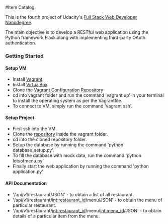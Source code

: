 #Item Catalog

This is the fourth project of Udacity's [Full Stack Web Developer Nanodegree](https://in.udacity.com/course/full-stack-web-developer-nanodegree--nd004/?).

The main objective is to develop a RESTful web application using the Python framework Flask along with implementing third-party OAuth authentication.

### Getting Started
#### Setup VM
* Install [Vagrant](https://www.vagrantup.com/downloads.html)
* Install [VirtualBox](https://www.virtualbox.org/wiki/Downloads)
* Clone the [Vagrant Configuration Repository](https://github.com/udacity/fullstack-nanodegree-vm)
* cd into vagrant folder and run the command 'vagrant up' in your terminal to install the operating system as per the Vagrantfile.
* To connect to VM, simply run the command 'vagrant ssh'.

#### Setup Project
* First ssh into the VM.
* Clone the [repository]() inside the vagrant folder.
* cd into the cloned repository folder.
* Setup the database by running the command 'python database_setup.py'.
* To fill the database with mock data, run the command 'python lotsofmenu.py'
* Finally start the web application by running the command 'python application.py'

#### API Documentation
* '/api/v1/restaurant/JSON' - to obtain a list of all restaurant.
* '/api/v1/restaurant/<int:restaurant_id>/menu/JSON' - to obtain the menu of particular restaurant.
* '/api/v1/restaurant/<int:restaurant_id>/menu/<int:menu_id>/JSON' - to obtain details of a particular item from the menu.
